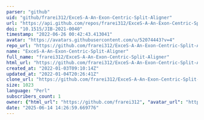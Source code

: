 ```yaml
---
parser: "github"
uid: "github/frarei312/ExceS-A-An-Exon-Centric-Split-Aligner"
url: "https://api.github.com/repos/frarei312/ExceS-A-An-Exon-Centric-Split-Aligner"
doi: "10.1515/JIB-2021-0040"
timestamp: "2022-06-26 00:42:43.413041"
avatar: "https://avatars.githubusercontent.com/u/52074443?v=4"
repo_url: "https://github.com/frarei312/ExceS-A-An-Exon-Centric-Split-Aligner"
name: "ExceS-A-An-Exon-Centric-Split-Aligner"
full_name: "frarei312/ExceS-A-An-Exon-Centric-Split-Aligner"
html_url: "https://github.com/frarei312/ExceS-A-An-Exon-Centric-Split-Aligner"
created_at: "2022-01-03T09:10:14Z"
updated_at: "2022-01-04T20:26:41Z"
clone_url: "https://github.com/frarei312/ExceS-A-An-Exon-Centric-Split-Aligner.git"
size: 1023
language: "Perl"
subscribers_count: 1
owner: {"html_url": "https://github.com/frarei312", "avatar_url": "https://avatars.githubusercontent.com/u/52074443?v=4", "login": "frarei312", "type": "User"}
date: "2025-06-14 14:26:59.669776"
---
```

